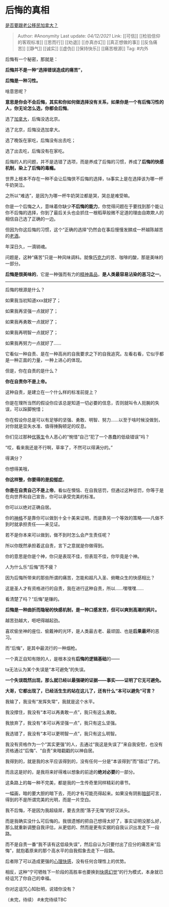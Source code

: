 # 后悔的真相
[是否要跟老公移民加拿大？](https://www.zhihu.com/question/312641391/answer/2247316582)

> Author: #Anonymity
> Last update: *04/12/2021*
> Link: [[可信]] [[检验信仰的客观标准]] [[思而行]] [[劝退]] [[亦真亦幻]] [[真正想做的事]] [[反刍痛苦]] [[静气]] [[诚实]] [[虚伪]] [[保持快乐]] [[痛苦根源]]
> Tag: #内外

后悔有一个秘密，那就是：

**后悔并不是一种“选择错误造成的痛苦”，**

**后悔是一种习性。**

啥意思呢？

**意思是你会不会后悔，其实和你如何做选择没有关系，如果你是一个有后悔习性的人，你无论怎么选，你都会后悔**。

选了[加拿大](https://www.zhihu.com/search?q=%E5%8A%A0%E6%8B%BF%E5%A4%A7&search_source=Entity&hybrid_search_source=Entity&hybrid_search_extra=%7B%22sourceType%22%3A%22answer%22%2C%22sourceId%22%3A2247316582%7D)，后悔没选北京。

选了北京，后悔没选加拿大。

选了晚饭在家吃，后悔没有出去吃；

选了出去吃，后悔没有在家吃。

后悔的人的问题，并不是选错了选项，而是养成了后悔的习惯，养成了**后悔的快感机制，**染上了**后悔的毒瘾。**

世界上根本不存在一种不会让后悔侠不后悔的选择，ta事实上是在选择该为哪一杯牛奶哭泣。

之所以“难选”，是因为为哪一杯牛奶哭泣都是哭，哭总是难受嘛。

你是一个后悔之人，意味着你缺少**不后悔的能力**，你觉得问题在于要找到那个能让你不后悔的选择，你到了最后关头也会抓住一根稻草般微不足道的理由自欺欺人的相信自己选了正确的一边。

但因为你这后悔的习惯，这个“正确的选择”仍然会在事后慢慢发酵成一杯越陈越苦的[老酒](https://www.zhihu.com/search?q=%E8%80%81%E9%85%92&search_source=Entity&hybrid_search_source=Entity&hybrid_search_extra=%7B%22sourceType%22%3A%22answer%22%2C%22sourceId%22%3A2247316582%7D)。

年深日久，一滴销魂。

问题是，这种“痛苦”只是一种风味调料。就像[巧克力](https://www.zhihu.com/search?q=%E5%B7%A7%E5%85%8B%E5%8A%9B&search_source=Entity&hybrid_search_source=Entity&hybrid_search_extra=%7B%22sourceType%22%3A%22answer%22%2C%22sourceId%22%3A2247316582%7D)的苦、咖啡的酸，那是美味的一部分。

**后悔是很美味的**，它是一种强而有力的[精神毒品](https://www.zhihu.com/search?q=%E7%B2%BE%E7%A5%9E%E6%AF%92%E5%93%81&search_source=Entity&hybrid_search_source=Entity&hybrid_search_extra=%7B%22sourceType%22%3A%22answer%22%2C%22sourceId%22%3A2247316582%7D)，**是人类最容易沾染的恶习之一**。

---

后悔的根源是什么？

如果我当初知道xxx就好了；

如果我再坚强一点就好了；

如果我再勇敢一点就好了；

如果我再明智一点就好了；

如果我再努力一点就好了……

它看似一种自责、是在一种高尚的自我要求之下的自我追究。左看右看，它似乎都是一种正面的力量，一种上进心的体现。

但是，你在自责的是什么？

**你在自责你不是上帝。**

这种自责，是建立在一个什么样的标准前提上？

你是在理所当然的假设你应该总是知道一切必要的信息，否则就叫令人扼腕的失误，可以跺脚惋惜；

你在假设你总是可以有足够的坚强、勇敢、明智、努力……以至于啥时候没做到，对你就是显失水准、值得捶胸顿足的叹息。

你们见过那种[优等生](https://www.zhihu.com/search?q=%E4%BC%98%E7%AD%89%E7%94%9F&search_source=Entity&hybrid_search_source=Entity&hybrid_search_extra=%7B%22sourceType%22%3A%22answer%22%2C%22sourceId%22%3A2247316582%7D)令人恶心的“惋惜”自己“犯了一个愚蠢的低级错误”吗？

“哎，看来我还是不行啊，草率了，不然可以得满分的。”

得满分？

你想得美哦，

**你这样整，你要得的是[抑郁症](https://www.zhihu.com/search?q=%E6%8A%91%E9%83%81%E7%97%87&search_source=Entity&hybrid_search_source=Entity&hybrid_search_extra=%7B%22sourceType%22%3A%22answer%22%2C%22sourceId%22%3A2247316582%7D)**。

**你是在自责自己不是上帝**。看似在懊恼、在自我惩罚，但通过这种惩罚，你等于是在向世界和自己宣告，你可以承受完美的标准。

你可以以绝对正确自居。

你的[神格](https://www.zhihu.com/search?q=%E7%A5%9E%E6%A0%BC&search_source=Entity&hybrid_search_source=Entity&hybrid_search_extra=%7B%22sourceType%22%3A%22answer%22%2C%22sourceId%22%3A2247316582%7D)不是靠你可以做到十全十美来证明，而是靠另一个等效的策略——凡做不到时就承担责任——来见证。

若不是你本来可以做到，做不到时怎么会产生责任呢？

所以你既然承担着这自责，言下之意就是你做得到。

你的意思是你是个神，你只是表现不佳，但表现不佳，你毕竟是个神。

人为什么乐“后悔”而不疲？

因为后悔所带来的那些所谓的痛苦，怎能和超凡入圣、俯瞰众生的快感相比？

这是圣人才有资格进行的自责，我在进行这种自责，所以……嘿嘿嘿……

看清楚了吗？“后悔”是赚的。

**后悔是一种曲折而隐秘的快感机制，是一种口感发苦，但可以爽到高潮的鸦片。**

越苦劲越大，咂吧得越起劲。

喜欢偷坐神的座位、偷戴神的光环，是人类最古老、最顽固、也是**后果最坏**的恶习。

而“后悔”，是其中最流行的一种烟枪。

一个真正自知有限的人，是根本没有**后悔的逻辑基础**的——

ta无法认为某个失误是“本可避免”的失误。

**一个失误既然出现，那么就已经以最强硬的证据——事实——证明了它无可避免。**

**大哥，它都出现了，已经活生生的站在这儿了，还有什么“本可以避免“可言？**

我输了，我没有“发挥失常”，我就是这个水平。

我没撑住，我没有“本可以再勇敢一点”，我只有这么勇敢。

我放弃了，我没有“本可以再坚强一点”，我只有这么坚强。

我选错了，我没有“本可以更明智一点”，我只有这么明智。

我没有资格作为一个“其实更强”的人，去通过“我这是失误了”来自我安慰，也没有资格通过“后悔”、“自责”来暗戳戳的以神自居。

我得到的，就是我的水平应该得到的，没有任何一分是“本该得到”而“错过”了的。

而且这是好的，是我将来好得难以想象的前途的**绝对必要**的一部分。

这条路上的每一种不完美，都是我的一生传奇里同样精彩的章节。

一幅画，暗的要大胆的暗下去，亮的才有可能亮得起来。如果没有阴影[暗部](https://www.zhihu.com/search?q=%E6%9A%97%E9%83%A8&search_source=Entity&hybrid_search_source=Entity&hybrid_search_extra=%7B%22sourceType%22%3A%22answer%22%2C%22sourceId%22%3A2247316582%7D)可言，得到的不是所谓完美的光明，而是一片空白。

我不后悔，不是因为我超级屌，要去贪图“落子无悔”的好汉派头。

而是我确实没什么可后悔的。我很遗憾的把自己想得太好了，事实证明没那么好，那么就重新调整自我评估，从更低的、然而是更有实据的自我认识出发走下一段路。

而不是自责一番“我不该有这低级失误”，然后自认为只要付出了应分的痛苦来“后悔”，就抱着原来的那个高水平的自我假象去走下一段路。

后者除了可以造成更强的[心理快感](https://www.zhihu.com/search?q=%E5%BF%83%E7%90%86%E5%BF%AB%E6%84%9F&search_source=Entity&hybrid_search_source=Entity&hybrid_search_extra=%7B%22sourceType%22%3A%22answer%22%2C%22sourceId%22%3A2247316582%7D)，没有任何合理性上的优势。

相反，这种“宁可牺牲下一阶段的高胜率也要换到[快感幻觉](https://www.zhihu.com/search?q=%E5%BF%AB%E6%84%9F%E5%B9%BB%E8%A7%89&search_source=Entity&hybrid_search_source=Entity&hybrid_search_extra=%7B%22sourceType%22%3A%22answer%22%2C%22sourceId%22%3A2247316582%7D)”的行为模式，本身就已经诅咒了你自己的幸福。

你对这诅咒心知肚明，说错你没有？

（未完，待续）
#未完待续TBC
